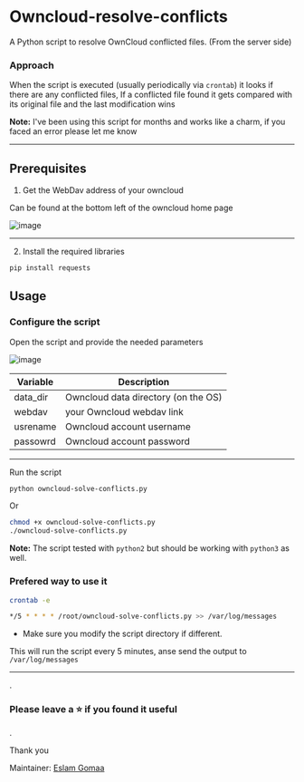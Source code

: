 # Owncloud-resolve-conflicts
A Python script to resolve OwnCloud conflicted files. (From the server side)


### Approach

When the script is executed (usually periodically via `crontab`) it looks if there are any conflicted files, If a conflicted file found it gets compared with its original file and the last modification wins

**Note:** I've been using this script for months and works like a charm, if you faced an error please let me know

---


## Prerequisites

1. Get the WebDav address of your owncloud 

Can be found at the bottom left of the owncloud home page

![image](https://user-images.githubusercontent.com/33789516/126978695-edbfdecd-eaae-4882-8fb7-27c76c479ead.png)


---


2. Install the required libraries

```bash
pip install requests
```



## Usage

### Configure the script

Open the script and provide the needed parameters

![image](https://user-images.githubusercontent.com/33789516/126977861-4ea57a00-918f-4da8-9ca5-ecbf088d0cd3.png)


| Variable | Description                         |
| ---------- | ------------------------------------- |
| data_dir | Owncloud data directory (on the OS) |
| webdav   | your Owncloud webdav link           |
| usrename | Owncloud account username           |
| passowrd | Owncloud account password           |

---

Run the script

```bash
python owncloud-solve-conflicts.py
```

Or

```bash
chmod +x owncloud-solve-conflicts.py
./owncloud-solve-conflicts.py
```

**Note:** The script tested with `python2` but should be working with `python3` as well.

### Prefered way to use it

```bash
crontab -e
```

```bash
*/5 * * * * /root/owncloud-solve-conflicts.py >> /var/log/messages
```
* Make sure you modify the script directory if different.

This will run the script every 5 minutes, anse send the output to `/var/log/messages`


---

.

### Please leave a ⭐ if you found it useful

.

Thank you

Maintainer: [Eslam Gomaa](https://www.linkedin.com/in/eslam-gomaa)

